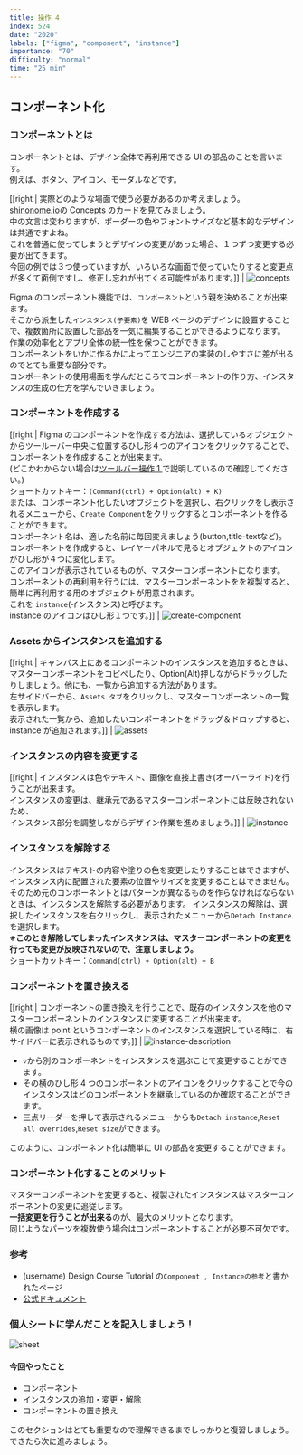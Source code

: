 ```yaml
---
title: 操作 4
index: 524
date: "2020"
labels: ["figma", "component", "instance"]
importance: "70"
difficulty: "normal"
time: "25 min"
---
```


## コンポーネント化

### コンポーネントとは

コンポーネントとは、デザイン全体で再利用できる UI の部品のことを言います。  
例えば、ボタン、アイコン、モーダルなどです。

[[right | 実際どのような場面で使う必要があるのか考えましょう。<br/>[shinonome.io](https://shinonome.io/)の Concepts のカードを見てみましょう。<br/>中の文言は変わりますが、ボーダーの色やフォントサイズなど基本的なデザインは共通ですよね。<br/>これを普通に使ってしまうとデザインの変更があった場合、１つずつ変更する必要が出てきます。<br/>今回の例では３つ使っていますが、いろいろな画面で使っていたりすると変更点が多くて面倒ですし、修正し忘れが出てくる可能性があります。]]
| ![concepts](./img/concepts.png)

Figma のコンポーネント機能では、`コンポーネント`という親を決めることが出来ます。  
そこから派生した`インスタンス(子要素)`を WEB ページのデザインに設置することで、複数箇所に設置した部品を一気に編集することができるようになります。  
作業の効率化とアプリ全体の統一性を保つことができます。  
コンポーネントをいかに作るかによってエンジニアの実装のしやすさに差が出るのでとても重要な部分です。  
コンポーネントの使用場面を学んだところでコンポーネントの作り方、インスタンスの生成の仕方を学んでいきましょう。

### コンポーネントを作成する

[[right | Figma のコンポーネントを作成する方法は、選択しているオブジェクトからツールーバー中央に位置するひし形４つのアイコンをクリックすることで、コンポーネントを作成することが出来ます。<br/>(どこかわからない場合は[ツールバー操作 1 ](/figma/section2-1/)で説明しているので確認してください。)<br/>ショートカットキー：`(Command(ctrl) + Option(alt) + K)`<br/>または、コンポーネント化したいオブジェクトを選択し、右クリックをし表示されるメニューから、`Create Component`をクリックするとコンポーネントを作ることができます。<br/>コンポーネント名は、適した名前に毎回変えましょう(button,title-textなど)。<br/>コンポーネントを作成すると、レイヤーパネルで見るとオブジェクトのアイコンがひし形が４つに変化します。<br/>このアイコンが表示されているものが、マスターコンポーネントになります。<br/>コンポーネントの再利用を行うには、マスターコンポーネントをを複製すると、簡単に再利用する用のオブジェクトが用意されます。<br/>これを `instance`(インスタンス)と呼びます。<br/>instance のアイコンはひし形１つです。]]
| ![create-component](./img/create-component.png)

### Assets からインスタンスを追加する

[[right | キャンバス上にあるコンポーネントのインスタンスを追加するときは、マスターコンポーネントをコピぺしたり、Option(Alt)押しながらドラッグしたりしましょう。他にも、一覧から追加する方法があります。<br/>左サイドバーから、`Assets タブ`をクリックし、マスターコンポーネントの一覧を表示します。<br/>表示された一覧から、追加したいコンポーネントをドラッグ＆ドロップすると、instance が追加されます。]]
| ![assets](./img/assets.png)

### インスタンスの内容を変更する

[[right | インスタンスは色やテキスト、画像を直接上書き(オーバーライド)を行うことが出来ます。<br/>インスタンスの変更は、継承元であるマスターコンポーネントには反映されないため、<br/>インスタンス部分を調整しながらデザイン作業を進めましょう。]]
| ![instance](./img/instance.png)

### インスタンスを解除する

インスタンスはテキストの内容や塗りの色を変更したりすることはできますが、インスタンス内に配置された要素の位置やサイズを変更することはできません。  
そのため元のコンポーネントとはパターンが異なるものを作らなければならないときは、インスタンスを解除する必要があります。
インスタンスの解除は、選択したインスタンスを右クリックし、表示されたメニューから`Detach Instance`を選択します。  
**※このとき解除してしまったインスタンスは、マスターコンポーネントの変更を行っても変更が反映されないので、注意しましょう。**  
ショートカットキー：`Command(ctrl) + Option(alt) + B`

### コンポーネントを置き換える

[[right | コンポーネントの置き換えを行うことで、既存のインスタンスを他のマスターコンポーネントのインスタンスに変更することが出来ます。<br/>横の画像は point というコンポーネントのインスタンスを選択している時に、右サイドバーに表示されるものです。]]
| ![instance-description](./img/instance-description.png)

- `▽`から別のコンポーネントをインスタンスを選ぶことで変更することができます。
- その横のひし形 4 つのコンポーネントのアイコンをクリックすることで今のインスタンスはどのコンポーネントを継承しているのか確認することができます。
- 三点リーダーを押して表示されるメニューからも`Detach instance`,`Reset all overrides`,`Reset size`ができます。

このように、コンポーネント化は簡単に UI の部品を変更することができます。

### コンポーネント化することのメリット

マスターコンポーネントを変更すると、複製されたインスタンスはマスターコンポーネントの変更に追従します。  
**一括変更を行うことが出来る**のが、最大のメリットとなります。  
同じようなパーツを複数使う場合はコンポーネントすることが必要不可欠です。

### 参考
- (username) Design Course Tutorial の`Component , Instanceの参考`と書かれたページ
- [公式ドキュメント](https://help.figma.com/hc/en-us/articles/360038662654-Guide-to-Components-in-Figma)

### 個人シートに学んだことを記入しましょう！

![sheet](../../assets/sheet.png)

#### 今回やったこと

- コンポーネント
- インスタンスの追加・変更・解除
- コンポーネントの置き換え

このセクションはとても重要なので理解できるまでしっかりと復習しましょう。  
できたら次に進みましょう。
